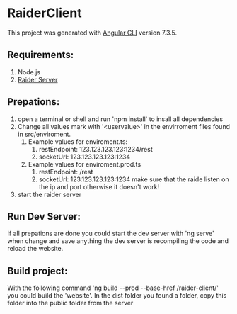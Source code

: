 # RaiderClient

This project was generated with [Angular CLI](https://github.com/angular/angular-cli) version 7.3.5.

## Requirements:
1. Node.js
2. [Raider Server](https://github.com/SuperSaurfang/raider-server)

## Prepations:
1. open a terminal or shell and run 'npm install' to insall all dependencies
2. Change all values mark with '\<uservalue>' in the envirroment files found in src/enviroment.
    1. Example values for enviroment.ts:
        1. restEndpoint: 123.123.123.123:1234/rest
        2. socketUrl: 123.123.123.123:1234
    2. Example values for enviroment.prod.ts
        1. restEndpoint: /rest
        2. socketUrl: 123.123.123.123:1234
    make sure that the raide listen on the ip and port otherwise it doesn't work!
3. start the raider server

## Run Dev Server:
If all prepations are done you could start the dev server with 'ng serve' when change and save anything the dev server is recompiling the code and reload the website.

## Build project:
With the following command 'ng build --prod --base-href /raider-client/' you could build the 'website'. In the dist folder you found a folder, copy this folder into the public folder from the server
